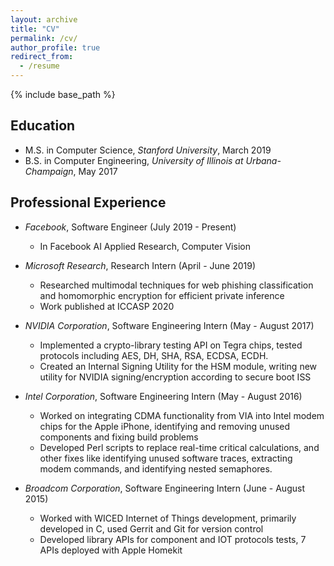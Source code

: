 ```yaml
---
layout: archive
title: "CV"
permalink: /cv/
author_profile: true
redirect_from:
  - /resume
---
```


{% include base_path %}

Education
------
* M.S. in Computer Science, _Stanford University_, March 2019
* B.S. in Computer Engineering, _University of Illinois at Urbana-Champaign_, May 2017
  
Professional Experience
------
* _Facebook_, Software Engineer (July 2019 - Present)
  * In Facebook AI Applied Research, Computer Vision

* _Microsoft Research_, Research Intern (April - June 2019)
  * Researched multimodal techniques for web phishing classification and homomorphic encryption for efficient private inference
  * Work published at ICCASP 2020

* _NVIDIA Corporation_, Software Engineering Intern (May - August 2017)
  * Implemented a crypto-library testing API on Tegra chips, tested protocols including AES, DH, SHA, RSA, ECDSA, ECDH. 
  * Created an Internal Signing Utility for the HSM module, writing new utility for NVIDIA signing/encryption according to secure boot ISS 
  
* _Intel Corporation_, Software Engineering Intern (May - August 2016)
  * Worked on integrating CDMA functionality from VIA into Intel modem chips for the Apple iPhone, identifying and removing unused components and fixing build problems
  * Developed Perl scripts to replace real-time critical calculations, and other fixes like identifying unused software traces, extracting modem commands, and identifying nested semaphores.
  
* _Broadcom Corporation_, Software Engineering Intern (June - August 2015)
  * Worked with WICED Internet of Things development, primarily developed in C, used Gerrit and Git for version control
  * Developed library APIs for component and IOT protocols tests, 7 APIs deployed with Apple Homekit
